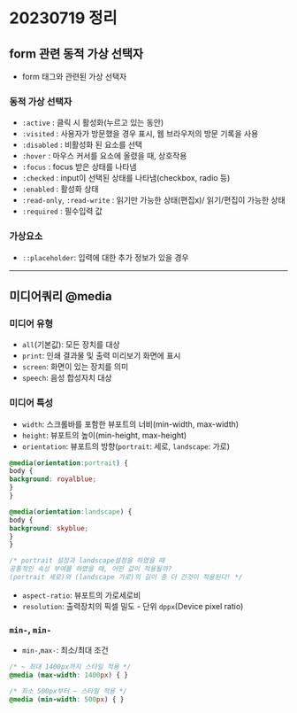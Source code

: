 # 20230719 정리

## form 관련 동적 가상 선택자

- form 태그와 관련된 가상 선택자

### 동적 가상 선택자

- `:active` : 클릭 시 활성화(누르고 있는 동안)
- `:visited` : 사용자가 방문했을 경우 표시, 웹 브라우저의 방문 기록을 사용
- `:disabled` : 비활성화 된 요소를 선택
- `:hover` : 마우스 커서를 요소에 올렸을 때, 상호작용
- `:focus` : focus 받은 상태를 나타냄
- `:checked` : input이 선택된 상태를 나타냄(checkbox, radio 등)
- `:enabled` : 활성화 상태
- `:read-only`, `:read-write` : 읽기만 가능한 상태(편집x)/ 읽기/편집이 가능한 상태
- `:required` : 필수입력 값

### 가상요소

- `::placeholder`: 입력에 대한 추가 정보가 있을 경우

---

## 미디어쿼리 @media

### 미디어 유형

- `all`(기본값): 모든 장치를 대상
- `print`: 인쇄 결과물 및 출력 미리보기 화면에 표시
- `screen`: 화면이 있는 장치를 의미
- `speech`: 음성 합성자치 대상

### 미디어 특성

- `width`: 스크롤바를 포함한 뷰포트의 너비(min-width, max-width)
- `height`: 뷰포트의 높이(min-height, max-height)
- `orientation`: 뷰포트의 방향(`portrait`: 세로, `landscape`: 가로)

```css
@media(orientation:portrait) {
body {
background: royalblue;
}
}

@media(orientation:landscape) {
body {
background: skyblue;
}
}

/* portrait 설정과 landscape설정을 하였을 때
공통적인 속성 부여를 하였을 때, 어떤 값이 적용될까?
(portrait 세로)와 (landscape 가로)의 길이 중 더 긴것이 적용된다! */
```

- `aspect-ratio`: 뷰포트의 가로세로비
- `resolution`: 출력장치의 픽셀 밀도 - 단위 `dppx`(Device pixel ratio)

### `min-`, `min-`
- `min-`,`max-`: 최소/최대 조건

```css
/* ~ 최대 1400px까지 스타일 적용 */
@media (max-width: 1400px) { }

/* 최소 500px부터 ~ 스타일 적용 */
@media (min-width: 500px) { }
```

